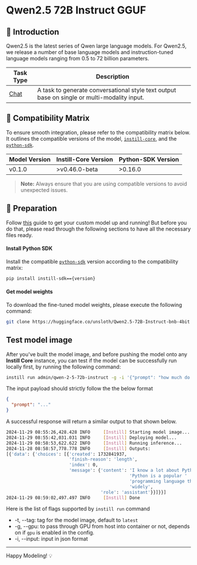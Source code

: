 # Qwen2.5 72B Instruct GGUF

## 📖 Introduction

Qwen2.5 is the latest series of Qwen large language models. For Qwen2.5, we release a number of base language models and instruction-tuned language models ranging from 0.5 to 72 billion parameters.

| Task Type                                                  | Description                                                                                 |
| ---------------------------------------------------------- | ------------------------------------------------------------------------------------------- |
| [Chat](https://www.instill-ai.dev/docs/model/ai-task#chat) | A task to generate conversational style text output base on single or multi-modality input. |

## 🔄 Compatibility Matrix

To ensure smooth integration, please refer to the compatibility matrix below. It outlines the compatible versions of the model, [`instill-core`](https://github.com/instill-ai/instill-core), and the [`python-sdk`](https://github.com/instill-ai/python-sdk).

| Model Version | Instill-Core Version | Python-SDK Version |
| ------------- | -------------------- | ------------------ |
| v0.1.0        | >v0.46.0-beta        | >0.16.0            |

> **Note:** Always ensure that you are using compatible versions to avoid unexpected issues.

## 🚀 Preparation

Follow [this](../README.md) guide to get your custom model up and running! But before you do that, please read through the following sections to have all the necessary files ready.

#### Install Python SDK

Install the compatible [`python-sdk`](https://github.com/instill-ai/python-sdk) version according to the compatibility matrix:

```bash
pip install instill-sdk=={version}
```

#### Get model weights

To download the fine-tuned model weights, please execute the following command:

```bash
git clone https://huggingface.co/unsloth/Qwen2.5-72B-Instruct-bnb-4bit
```

## Test model image

After you've built the model image, and before pushing the model onto any **Instill Core** instance, you can test if the model can be successfully run locally first, by running the following command:

```bash
instill run admin/qwen-2-5-72b-instruct -g -i '{"prompt": "how much do you know about python?"}'
```

The input payload should strictly follow the the below format

```json
{
  "prompt": "..."
}
```

A successful response will return a similar output to that shown below.

```bash
2024-11-29 08:55:26,428.428 INFO     [Instill] Starting model image...
2024-11-29 08:55:42,031.031 INFO     [Instill] Deploying model...
2024-11-29 08:58:53,622.622 INFO     [Instill] Running inference...
2024-11-28 08:58:57,778.778 INFO     [Instill] Outputs:
[{'data': {'choices': [{'created': 1732841937,
                        'finish-reason': 'length',
                        'index': 0,
                        'message': {'content': 'I know a lot about Python! '
                                               'Python is a popular '
                                               'programming language that is '
                                               'widely',
                                    'role': 'assistant'}}]}}]
2024-11-29 08:59:02,497.497 INFO     [Instill] Done
```

Here is the list of flags supported by `instill run` command

- -t, --tag: tag for the model image, default to `latest`
- -g, --gpu: to pass through GPU from host into container or not, depends on if `gpu` is enabled in the config.
- -i, --input: input in json format

---

Happy Modeling! 💡
